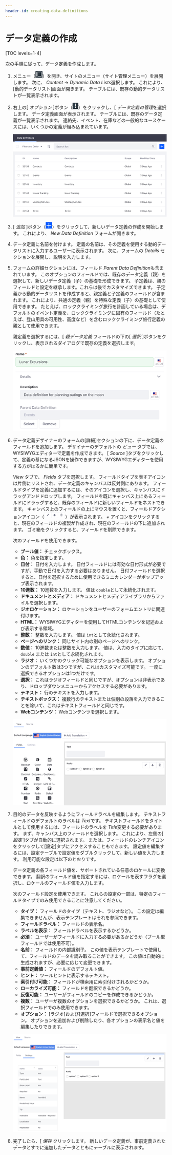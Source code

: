 ```yaml
---
header-id: creating-data-definitions
---
```


# データ定義の作成

[TOC levels=1-4]

次の手順に従って、データ定義を作成します。

1.  メニュー（![Menu](../../../images/icon-menu.png)）を開き、サイトのメニュー（サイト管理メニュー）を展開します。 次に、 *Content* → *Dynamic Data Lists*選択します。 これにより、[動的データリスト]画面が開きます。 テーブルには、既存の動的データリストが一覧表示されます。

2.  右上の[ *オプション* ]ボタン（![Options](../../../images/icon-options.png)）をクリックし、[ *データ定義の管理*を選択します。 データ定義画面が表示されます。 テーブルには、既存のデータ定義が一覧表示されます。 連絡先、イベント、在庫などの一般的なユースケースには、いくつかの定義が組み込まれています。

    ![図1：データ定義画面。](../../../images/ddl-definitions.png)

3.  [ *追加* ]ボタン（![Add](../../../images/icon-add.png)）をクリックして、新しいデータ定義の作成を開始します。 これにより、 *New Data Definition* フォームが開きます。

4.  データ定義に名前を付けます。 定義の名前は、その定義を使用する動的データリストに入力するユーザーに表示されます。 次に、フォームの *Details* セクションを展開し、説明を入力します。

5.  フォームの詳細セクションには、フィールド *Parent Data Definition*も含まれています。 このオプションのフィールドでは、既存のデータ定義（親）を選択して、新しいデータ定義（子）の基礎を形成できます。 子定義は、親のフィールドと設定を継承します。これらは後でカスタマイズできます。 子定義から動的データリストを作成すると、親定義と子定義のフィールドが含まれます。 これにより、共通の定義（親）を特殊な定義（子）の基礎として使用できます。 たとえば、ロッククライミング旅行を計画している場合は、デフォルトのイベント定義を、ロッククライミングに固有のフィールド（たとえば、登山用具の可用性、高度など）を含むロッククライミング旅行定義の親として使用できます。

    親定義を選択するには、[ *親データ定義* フィールドの下の[ *選択* ]ボタンをクリックし、表示されるダイアログで既存の定義を選択します。

    ![図2：データ定義に名前を付けたら、フォームの[詳細]セクションを展開し、必要に応じて定義に説明と親定義を指定します。](../../../images/ddl-definition-form-01.png)

6.  データ定義デザイナーのフォームの[詳細]セクションの下に、データ定義のフィールドを追加します。 デザイナーのデフォルトの *ビュー* タブでは、WYSIWYGエディターで定義を作成できます。 [ *Source* ]タブをクリックして、定義の基になるJSONを操作できますが、WYSIWYGエディターを使用する方がはるかに簡単です。

    *View* タブで、 *Fields* タブを選択します。 フィールドタイプを表すアイコンは片側にリストされ、データ定義のキャンバスは反対側にあります。 フィールドタイプを定義に追加するには、そのアイコンを選択し、キャンバスにドラッグアンドドロップします。 フィールドを既にキャンバス上にあるフィールドにドラッグすると、既存のフィールドに新しいフィールドをネストできます。 キャンバス上のフィールドの上にマウスを置くと、フィールドアクションアイコン（![Icons](../../../images/icon-ddl-actions.png)）が表示されます。 *+* アイコンをクリックすると、現在のフィールドの複製が作成され、現在のフィールドの下に追加されます。 ゴミ箱をクリックすると、フィールドを削除できます。

    次のフィールドを使用できます。

      - **ブール値：** チェックボックス。
      - **色：** 色を指定します。
      - **日付：** 日付を入力します。 日付フィールドには有効な日付形式が必要ですが、手動で日付を入力する必要はありません。 日付フィールドを選択すると、日付を選択するために使用できるミニカレンダーがポップアップ表示されます。
      - **10進数：** 10進数を入力します。 値は `double`として永続化されます。
      - **ドキュメントとメディア：** ドキュメントとメディアライブラリからファイルを選択します。
      - **ジオロケーション：** ロケーションをユーザーのフォームエントリに関連付けます。
      - **HTML：** WYSIWYGエディターを使用してHTMLコンテンツを記述および表示する領域。
      - **整数：** 整数を入力します。 値は `int`として永続化されます。
      - **ページへのリンク：** 同じサイト内の別のページへのリンク。
      - **数値：** 10進数または整数を入力します。 値は、入力のタイプに応じて、 `double` または `int`として永続化されます。
      - **ラジオ：** いくつかのクリック可能なオプションを表示します。 オプションのデフォルト数は3つですが、これはカスタマイズ可能です。 一度に選択できるオプションは1つだけです。
      - **選択：** これはラジオフィールドと同じですが、オプションは非表示であり、ドロップダウンメニューからアクセスする必要があります。
      - **テキスト：** 行のテキストを入力します。
      - **テキストボックス：** 複数行のテキストまたは個別の段落を入力できることを除いて、これはテキストフィールドと同じです。
      - **Webコンテンツ：** Webコンテンツを選択します。

    ![図3：データ定義デザイナーを使用して、フィールドをデータ定義に追加します。](../../../images/ddl-data-definition-designer.png)

7.  目的のデータを反映するようにフィールドラベルを編集します。 テキストフィールドのデフォルトのラベルは *Text*です。 テキストフィールドをタイトルとして使用するには、フィールドのラベルを *Title*変更する必要があります。 まず、キャンバス上のフィールドを選択します。 これにより、左側の[ *設定* ]タブが自動的に選択されます。 または、フィールドのレンチアイコンをクリックして[設定]タブにアクセスすることもできます。 設定値を編集するには、設定テーブルで設定値をダブルクリックして、新しい値を入力します。 利用可能な設定は以下のとおりです。

    データ定義の各フィールド値を、サポートされている任意のロケールに変換できます。 翻訳のフィールド値を指定するには、ロケールを表すフラグを選択し、ロケールのフィールド値を入力します。

    次のフィールド設定を使用できます。 これらの設定の一部は、特定のフィールドタイプでのみ使用できることに注意してください。

      - **タイプ：** フィールドのタイプ（テキスト、ラジオなど）。 この設定は編集できませんが、表示テンプレートはそれを参照できます。
      - **フィールドラベル：** フィールドの表示名。
      - **ラベルを表示：** フィールドラベルを表示するかどうか。
      - **必須：** ユーザーがフィールドに入力する必要があるかどうか（ブール型フィールドでは使用不可）。
      - **名前：** フィールドの内部識別子。 この値を表示テンプレートで使用して、フィールドのデータを読み取ることができます。 この値は自動的に生成されますが、必要に応じて変更できます。
      - **事前定義値：** フィールドのデフォルト値。
      - **ヒント：** ツールヒントに表示するテキスト。
      - **索引付け可能：** フィールドが検索用に索引付けされるかどうか。
      - **ローカライズ可能：** フィールドを翻訳できるかどうか。
      - **反復可能：** ユーザーがフィールドのコピーを作成できるかどうか。
      - **複数：** ユーザーが複数のオプションを選択できるかどうか。 これは、選択フィールドでのみ使用できます。
      - **オプション：** [ラジオ]および[選択]フィールドで選択できるオプション。 オプションを追加および削除したり、各オプションの表示名と値を編集したりできます。

    ![図4：データ定義の各フィールドの設定を構成します。](../../../images/ddl-data-definition-settings.png)

8.  完了したら、[ *保存* クリックします。 新しいデータ定義が、事前定義されたデータとすでに追加したデータとともにテーブルに表示されます。
